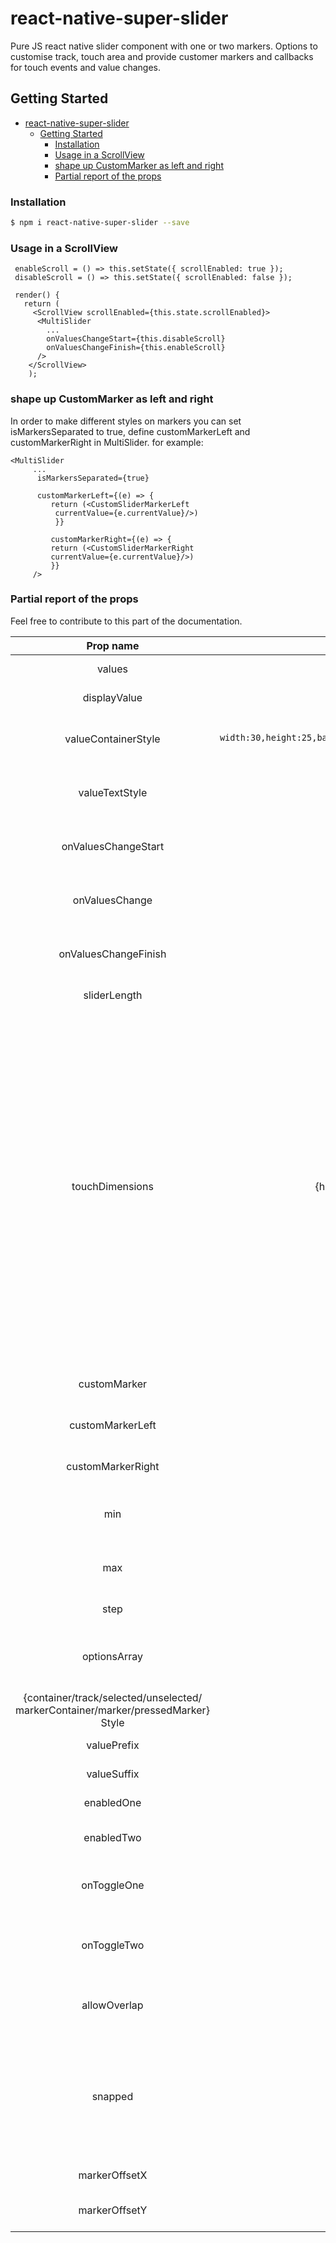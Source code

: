# react-native-super-slider

Pure JS react native slider component with one or two markers.
Options to customise track, touch area and provide customer markers and callbacks for touch events and value changes.


## Getting Started

- [react-native-super-slider](#react-native-super-slider)
  - [Getting Started](#getting-started)
    - [Installation](#installation)
    - [Usage in a ScrollView](#usage-in-a-scrollview)
    - [shape up CustomMarker as left and right](#shape-up-custommarker-as-left-and-right)
    - [Partial report of the props](#partial-report-of-the-props)


### Installation

```bash
$ npm i react-native-super-slider --save
```

### Usage in a ScrollView

```
 enableScroll = () => this.setState({ scrollEnabled: true });
 disableScroll = () => this.setState({ scrollEnabled: false });

 render() {
   return (
     <ScrollView scrollEnabled={this.state.scrollEnabled}>
      <MultiSlider
        ...
        onValuesChangeStart={this.disableScroll}
        onValuesChangeFinish={this.enableScroll}
      />
    </ScrollView>
    );
```
### shape up CustomMarker as left and right

In order to make different styles on markers you can set isMarkersSeparated to true, define customMarkerLeft and customMarkerRight in MultiSlider. for example:


```
<MultiSlider
     ...
      isMarkersSeparated={true}

      customMarkerLeft={(e) => {
         return (<CustomSliderMarkerLeft
          currentValue={e.currentValue}/>)
          }}

         customMarkerRight={(e) => {
         return (<CustomSliderMarkerRight
         currentValue={e.currentValue}/>)
         }}
     />

```

### Partial report of the props
Feel free to contribute to this part of the documentation.


| Prop name | Default value | Type | Purpouse |
|:---------------------------------------------------------------------------------:|:-------------------------------------------------------------:|:-----------------:|:---------------------------------------:|
| values | [0] | array of numbers | Init values of the slider. |
| displayValue | false | boolean | If show the current value |
| valueContainerStyle | `{ width:30,height:25,backgroundColor:'rgb(237,49,43)',alignSelf:'center',position:'relative',top: -30,alignItems: 'center' }`, | object | Current value text container style |
| valueTextStyle | `{ flex:1,fontSize:16,color:'#fff',lineHeight:25 }`, | object | Current value text container style. |
| onValuesChangeStart | () => {} | function | Callback when the value starts changing |
| onValuesChange | () => {} | function | Callback when the value changes |
| onValuesChangeFinish | (values) => {} | function | Callback when the value stops changing |
| sliderLength | 280 | number | Length of the slider |
| touchDimensions | {height: 50,width: 50,borderRadius: 15,slipDisplacement: 200} | object | Area to be touched, should enclose the whole marker. Will be automatically centered and contain the marker. Slip displacement If finger leaves the marker measures distance before responder cuts out and changes are no longer registered, if not given marker will be active until pressed released. |
| customMarker |  | function | Component used for the cursor. |
| customMarkerLeft |  | function | Component used for the left cursor. |
| customMarkerRight |  | function | Component used for the right cursor. |
| min | 0 | number | Minimum value available in the slider. |
| max | 10 | number | Maximum value available in the slider. |
| step | 1 | number | Step value of the slider. |
| optionsArray |  | array of numbers | Possible values of the slider. Ignores min and max. |
| {container/track/selected/unselected/ markerContainer/marker/pressedMarker} Style |  | style object | Styles for the slider |
| valuePrefix |  | string | Prefix added to the value. |
| valueSuffix |  | string | Suffix added to the value. |
| enabledOne | true | boolean | Enables the first cursor |
| enabledTwo | true | boolean | Enables the second cursor |
| onToggleOne | undefined | function callback | Listener when first cursor toggles. |
| onToggleTwo | undefined | function callback | Listener when second cursor toggles. |
| allowOverlap | false | boolean | Allow the overlap within the cursors. |
| snapped | false | boolean | Use this when you want a fixed position for your markers, this will split the slider in N specific positions |
| markerOffsetX | 0 | number | Offset first cursor. |
| markerOffsetY | 0 | number | Offset second cursor. |
